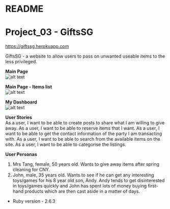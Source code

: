 # README

# Project_03 - GiftsSG
https://giftssg.herokuapp.com

GiftsSG - a website to allow users to pass on unwanted useable items to the less privileged.

**Main Page** <br />
![alt text](https://dl.dropboxusercontent.com/s/cbg7z7simc3wb1l/giftssg_01.jpg?dl=0)

**Main Page - Items list** <br />
![alt text](https://dl.dropboxusercontent.com/s/2oljfj9q0wepbzy/giftssg_02.jpg?dl=0)

**My Dashboard** <br />
![alt text](https://dl.dropboxusercontent.com/s/ycr0upuos4vf98g/giftssg_03.jpg?dl=0)


**User Stories** <br />
As a user, I want to be able to create posts to share what I am willing to give away. 
As a user, I want to be able to reserve items that I want. 
As a user, I want to be able to get the contact information of the party I am transacting with. 
As a user, I want to be able to search from the available items on the site. 
As a user, I want to be able to categorise the listings. 

**User Personas** <br />
1. Mrs Tang, female, 50 years old. Wants to give away items after spring cleaning for CNY.
2. John, male, 35 years old. Wants to see if he can get any interesting toys/games for his 8 year old son, Andy. Andy tends to get disinterested in toys/games quickly and John has spent lots of money buying first-hand products which are then cast aside in a matter of days.

* Ruby version - 2.6.3






